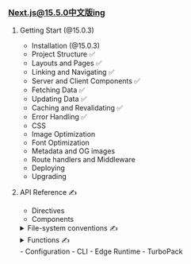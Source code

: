 ### [Next.js@15.5.0中文版ing](https://candicecaiyu.github.io/nextjs-docs/start)

1. Getting Start (@15.0.3)

    - Installation (@15.0.3)
    - Project Structure ✅
    - Layouts and Pages ✅
    - Linking and Navigating ✅
    - Server and Client Components ✅
    - Fetching Data ✅
    - Updating Data ✅
    - Caching and Revalidating ✅
    - Error Handling ✅
    - CSS
    - Image Optimization
    - Font Optimization
    - Metadata and OG images
    - Route handlers and Middleware
    - Deploying
    - Upgrading


2. API Reference ✍️

    - Directives
    - Components
   <details>
      <summary>File-system conventions ✍️</summary>

        - default.js ✅
        - error.js ✅
        - instrumentation.js
        - layout.js ✅
        - loading.js ✅
        - mdx-components.js
        - middleware.js
        - not-found.js ✅
        - page.js ✅
        - route.js ✅
        - Route Segment Config
        - template.js
        - Metadata Files
            - favicon, icon, and apple-icon
            - manifest.json
            - opengraph-image and twitter-image
            - robots.txt
            - sitemap.xml
        - Dynamic Segments ✅
        - forbidden.js
        - instrumentation-client.js
        - intercepting routes
        - parallel routes ✅
        - public ✅
        - src ✅
        - unauthorized.js

   </details>

   <details>
       <summary>Functions ✍️</summary>

         - connection
         - cookies
         - draftMode
         - fetch
         - generateImageMetadata
         - generateMetadata
         - generateSitemaps
         - generateStaticParams ✅
         - generateViewport
         - headers
         - ImageResponse
         - NextRequest
         - NextResponse
         - notFound
         - permanentRedirect
         - redirect
         - revalidatePath
         - unstable_after
         - unstable_cache
         - unstable_notStore
         - unstable_rethrow
         - unstable_redirect
         - useParams
         - usePathname
         - useReportWebVitals
         - useRouter
         - useSearchParams
         - useSelectedLayoutSegment
         - useSelectedLayoutSegments
         - userAgent
      </details>
       - Configuration
       - CLI
       - Edge Runtime
       - TurboPack
     

